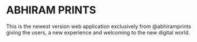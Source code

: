 # ABHIRAM PRINTS
This is the newest version web application exclusively from @abhiramprints giving the users, a new experience and welcoming to the new digital world.
